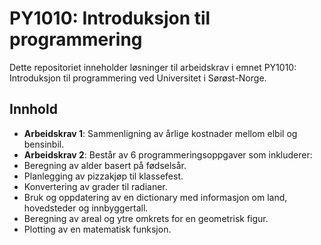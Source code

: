 # PY1010: Introduksjon til programmering

Dette repositoriet inneholder løsninger til arbeidskrav i emnet PY1010: Introduksjon til programmering ved Universitet i Sørøst-Norge.

## Innhold
- **Arbeidskrav 1**: Sammenligning av årlige kostnader mellom elbil og bensinbil.
- **Arbeidskrav 2**: Består av 6 programmeringsoppgaver som inkluderer:
-   Beregning av alder basert på fødselsår.
-   Planlegging av pizzakjøp til klassefest.
-   Konvertering av grader til radianer.
-   Bruk og oppdatering av en dictionary med informasjon om land, hovedsteder og innbyggertall.
-   Beregning av areal og ytre omkrets for en geometrisk figur.
-   Plotting av en matematisk funksjon.



